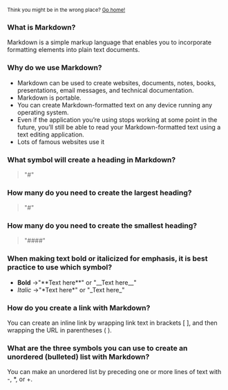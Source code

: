 <sub>Think you might be in the wrong place? [Go home!](../../102/reading-notes/reading-notes/README.md)</sub>
### What is Markdown?
Markdown is a simple markup language that enables you to incorporate formatting elements into plain text documents.
### Why do we use Markdown?
* Markdown can be used to create websites, documents, notes, books, presentations, email messages, and technical documentation.
* Markdown is portable. 
* You can create Markdown-formatted text on any device running any operating system.
* Even if the application you’re using stops working at some point in the future, you’ll still be able to read your Markdown-formatted text using a text editing application.
* Lots of famous websites use it
### What symbol will create a heading in Markdown?
>"#"
### How many do you need to create the largest heading?
>"#"
### How many do you need to create the smallest heading?
>"####"
### When making text bold or italicized for emphasis, it is best practice to use which symbol?
* **Bold**
  ->"\*\*Text here\*\*" or "\_\_Text here_\_"
* _Italic_
  ->"\*Text here\*" or "\_Text here\_"
### How do you create a link with Markdown?
You can create an inline link by wrapping link text in brackets [ ], and then wrapping the URL in parentheses ( ). 
### What are the three symbols you can use to create an unordered (bulleted) list with Markdown?
You can make an unordered list by preceding one or more lines of text with \-, \*, or \+.
